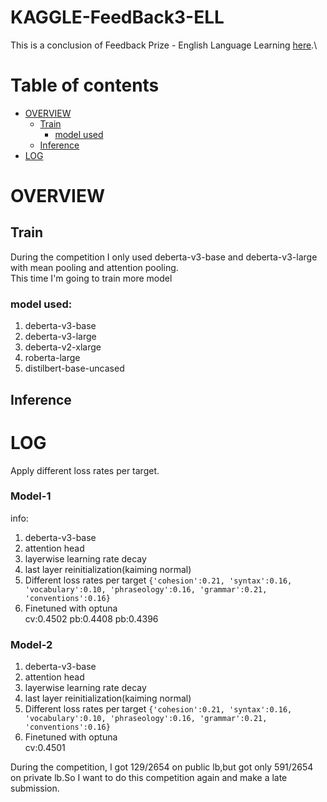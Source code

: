 # KAGGLE-FeedBack3-ELL
This is a conclusion of Feedback Prize - English Language Learning [here](https://www.kaggle.com/competitions/feedback-prize-english-language-learning).\

# Table of contents
* [OVERVIEW](#-OVERVIEW)
  - [Train](##-Train)
    - [model used](###-model-used)
  - [Inference](##-Inference)
* [LOG](#-LOG)
# OVERVIEW
## Train

During the competition I only used deberta-v3-base and deberta-v3-large with mean pooling and attention pooling.\
This time I'm going to train more model
### model used:
1. deberta-v3-base
2. deberta-v3-large
3. deberta-v2-xlarge
4. roberta-large
5. distilbert-base-uncased
## Inference
# LOG
Apply different loss rates per target.
### Model-1
info:
  1. deberta-v3-base
  2. attention head
  3. layerwise learning rate decay
  4. last layer reinitialization(kaiming normal)
  5. Different loss rates per target `{'cohesion':0.21, 'syntax':0.16, 'vocabulary':0.10, 'phraseology':0.16, 'grammar':0.21, 'conventions':0.16}`
  6. Finetuned with optuna\
  cv:0.4502 pb:0.4408 pb:0.4396
 ### Model-2
  1. deberta-v3-base
  2. attention head
  3. layerwise learning rate decay
  4. last layer reinitialization(kaiming normal)
  5. Different loss rates per target `{'cohesion':0.21, 'syntax':0.16, 'vocabulary':0.10, 'phraseology':0.16, 'grammar':0.21, 'conventions':0.16}`
  6. Finetuned with optuna\
  cv:0.4501 
 




During the competition, I got 129/2654 on public lb,but got only 591/2654 on private lb.So I want to do this competition again and make a late submission.
